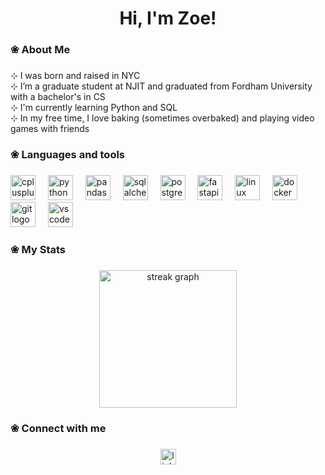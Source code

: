 <h1 align="center">Hi, I'm Zoe!</h1>

###

<h3 align="left">❀  About Me</h3>

###

<p align="left">⊹ I was born and raised in NYC<br>⊹ I’m a graduate student at NJIT and graduated from Fordham University with a bachelor's in CS <br>⊹ I'm currently learning Python and SQL<br>⊹ In my free time, I love baking (sometimes overbaked) and playing video games with friends</p>

###

<h3 align="left">❀ Languages and tools</h3>

###

<div align="left">
  <img src="https://cdn.jsdelivr.net/gh/devicons/devicon/icons/cplusplus/cplusplus-original.svg" height="40" alt="cplusplus logo"  />
  <img width="12" />
  <img src="https://cdn.jsdelivr.net/gh/devicons/devicon/icons/python/python-original.svg" height="40" alt="python logo"  />
  <img width="12" />
  <img src="https://cdn.jsdelivr.net/gh/devicons/devicon/icons/pandas/pandas-original.svg" height="40" alt="pandas logo"  />
  <img width="12" />
  <img src="https://cdn.jsdelivr.net/gh/devicons/devicon/icons/sqlalchemy/sqlalchemy-original.svg" height="40" alt="sqlalchemy logo"  />
  <img width="12" />
  <img src="https://cdn.jsdelivr.net/gh/devicons/devicon/icons/postgresql/postgresql-original.svg" height="40" alt="postgresql logo"  />
  <img width="12" />
  <img src="https://cdn.jsdelivr.net/gh/devicons/devicon/icons/fastapi/fastapi-original.svg" height="40" alt="fastapi logo"  />
  <img width="12" />
  <img src="https://cdn.jsdelivr.net/gh/devicons/devicon/icons/linux/linux-original.svg" height="40" alt="linux logo"  />
  <img width="12" />
  <img src="https://cdn.jsdelivr.net/gh/devicons/devicon/icons/docker/docker-plain-wordmark.svg" height="40" alt="docker logo"  />
  <img width="12" />
  <img src="https://cdn.jsdelivr.net/gh/devicons/devicon/icons/git/git-original.svg" height="40" alt="git logo"  />
  <img width="12" />
  <img src="https://cdn.jsdelivr.net/gh/devicons/devicon/icons/vscode/vscode-original.svg" height="40" alt="vscode logo"  />
</div>

###

<h3 align="left">❀ My Stats</h3>

###

<div align="center">
  <img src="https://streak-stats.demolab.com?user=zoebrito&locale=en&mode=weekly&theme=rose_pine&hide_border=false&border_radius=5&order=3" height="220" alt="streak graph"  />
</div>

###

<h3 align="left">❀ Connect with me</h3>

###

<div align="center">
  <a href="https://www.linkedin.com/in/zoe-brito/" target="_blank">
    <img src="https://img.shields.io/static/v1?message=LinkedIn&logo=linkedin&label=&color=0077B5&logoColor=white&labelColor=&style=for-the-badge" height="25" alt="linkedin logo"  />
  </a>
</div>

###
